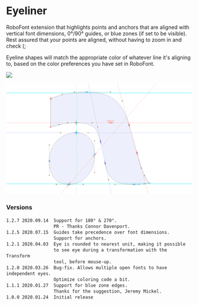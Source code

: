 # Eyeliner


RoboFont extension that highlights points and anchors that are aligned with vertical font dimensions, 0°/90° guides, or blue zones (if set to be visible). Rest assured that your points are aligned, without having to zoom in and check (;

Eyeline shapes will match the appropriate color of whatever line it's aligning to, based on the color preferences you have set in RoboFont.


![](./_images/Eyeliner_mechanicIcon_small.png)

![](./_images/Eyeliner_demo.png)


### Versions

	1.2.7 2020.09.14  Support for 180° & 270°.                              
	                  PR - Thanks Connor Davenport.
	1.2.5 2020.07.15  Guides take precedence over font dimensions.                              
	                  Support for anchors.
	1.2.1 2020.04.03  Eye is rounded to nearest unit, making it possible 
	                  to see eye during a transformation with the Transform 
	                  tool, before mouse-up.
	1.2.0 2020.03.26  Bug-fix. Allows multiple open fonts to have independent eyes. 
	                  Optimize coloring code a bit.
	1.1.1 2020.01.27  Support for blue zone edges. 
	                  Thanks for the suggestion, Jeremy Mickel.
	1.0.0 2020.01.24  Initial release
